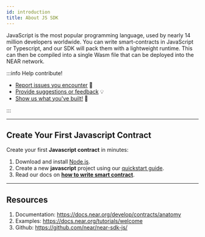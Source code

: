 ```yaml
---
id: introduction
title: About JS SDK
---
```


JavaScript is the most popular programming language, used by nearly 14 million developers worldwide. You can write smart-contracts in JavaScript or Typescript, and our SDK will pack them with a lightweight runtime. This can then be compiled into a single Wasm file that can be deployed into the NEAR network.

:::info Help contribute!
- [Report issues you encounter](https://github.com/near/near-sdk-js/issues) 🐞
- [Provide suggestions or feedback](https://github.com/near/near-sdk-js/discussions) 💡
- [Show us what you've built!](https://github.com/near/near-sdk-js/discussions/categories/show-and-tell) 💪  

:::

---

## Create Your First Javascript Contract
Create your first **Javascript contract** in minutes:
1. Download and install [Node.js](https://nodejs.org/en/download/).
2. Create a new **javascript** project using our [quickstart guide](../../2.develop/quickstart.md).
3. Read our docs on **[how to write smart contract](../../2.develop/contracts/anatomy.md)**.

---

## Resources
1. Documentation: https://docs.near.org/develop/contracts/anatomy
2. Examples: https://docs.near.org/tutorials/welcome
3. Github: https://github.com/near/near-sdk-js/